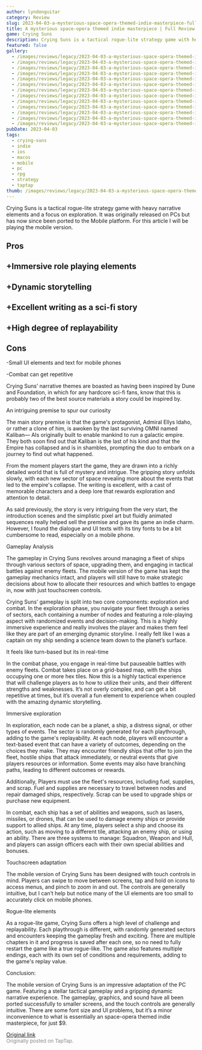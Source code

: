```yaml
---
author: lyndonguitar
category: Review
slug: 2023-04-03-a-mysterious-space-opera-themed-indie-masterpiece-full-review-crying-suns
title: A mysterious space-opera themed indie masterpiece | Full Review - Crying Suns
game: Crying Suns
description: Crying Suns is a tactical rogue-lite strategy game with heavy narrative elements and a focus on exploration. It was originally released on PCs but has now since been ported to the Mobile platform. For this article I will be playing the mobile version.
featured: false
gallery:
  - /images/reviews/legacy/2023-04-03-a-mysterious-space-opera-themed-indie-masterpiece--full-review---crying-suns-0.avif
  - /images/reviews/legacy/2023-04-03-a-mysterious-space-opera-themed-indie-masterpiece--full-review---crying-suns-1.avif
  - /images/reviews/legacy/2023-04-03-a-mysterious-space-opera-themed-indie-masterpiece--full-review---crying-suns-2.avif
  - /images/reviews/legacy/2023-04-03-a-mysterious-space-opera-themed-indie-masterpiece--full-review---crying-suns-3.avif
  - /images/reviews/legacy/2023-04-03-a-mysterious-space-opera-themed-indie-masterpiece--full-review---crying-suns-4.avif
  - /images/reviews/legacy/2023-04-03-a-mysterious-space-opera-themed-indie-masterpiece--full-review---crying-suns-5.avif
  - /images/reviews/legacy/2023-04-03-a-mysterious-space-opera-themed-indie-masterpiece--full-review---crying-suns-6.avif
  - /images/reviews/legacy/2023-04-03-a-mysterious-space-opera-themed-indie-masterpiece--full-review---crying-suns-7.avif
  - /images/reviews/legacy/2023-04-03-a-mysterious-space-opera-themed-indie-masterpiece--full-review---crying-suns-8.avif
  - /images/reviews/legacy/2023-04-03-a-mysterious-space-opera-themed-indie-masterpiece--full-review---crying-suns-9.avif
  - /images/reviews/legacy/2023-04-03-a-mysterious-space-opera-themed-indie-masterpiece--full-review---crying-suns-10.avif
  - /images/reviews/legacy/2023-04-03-a-mysterious-space-opera-themed-indie-masterpiece--full-review---crying-suns-11.avif
  - /images/reviews/legacy/2023-04-03-a-mysterious-space-opera-themed-indie-masterpiece--full-review---crying-suns-12.avif
pubDate: 2023-04-03
tags:
  - crying-suns
  - indie
  - ios
  - macos
  - mobile
  - pc
  - rpg
  - strategy
  - taptap
thumb: /images/reviews/legacy/2023-04-03-a-mysterious-space-opera-themed-indie-masterpiece--full-review---crying-suns-0.avif
---
```


Crying Suns is a tactical rogue-lite strategy game with heavy narrative elements and a focus on exploration. It was originally released on PCs but has now since been ported to the Mobile platform. For this article I will be playing the mobile version.




## Pros



## +Immersive role playing elements


## +Dynamic storytelling


## +Excellent writing as a sci-fi story


## +High degree of replayability




## Cons


-Small UI elements and text for mobile phones

-Combat can get repetitive

Crying Suns’ narrative themes are boasted as having been inspired by Dune and Foundation, in which for any hardcore sci-fi fans, know that this is probably two of the best source materials a story could be inspired by.

An intriguing premise to spur our curiosity

The main story premise is that the game's protagonist, Admiral Ellys Idaho, or rather a clone of him, is awoken by the last surviving OMNI named Kaliban— AIs originally built to enable mankind to run a galactic empire. They both soon find out that Kaliban is the last of his kind and that the Empire has collapsed and is in shambles, prompting the duo to embark on a journey to find out what happened.

From the moment players start the game, they are drawn into a richly detailed world that is full of mystery and intrigue. The gripping story unfolds slowly, with each new sector of space revealing more about the events that led to the empire's collapse. The writing is excellent, with a cast of memorable characters and a deep lore that rewards exploration and attention to detail.

As said previously, the story is very intriguing from the very start, the introduction scenes and the simplistic pixel art but fluidly animated sequences really helped sell the premise and gave its game an indie charm. However, I found the dialogue and UI texts with its tiny fonts to be a bit cumbersome to read, especially on a mobile phone.

Gameplay Analysis

The gameplay in Crying Suns revolves around managing a fleet of ships through various sectors of space, upgrading them, and engaging in tactical battles against enemy fleets. The mobile version of the game has kept the gameplay mechanics intact, and players will still have to make strategic decisions about how to allocate their resources and which battles to engage in, now with just touchscreen controls.

Crying Suns’ gameplay is split into two core components: exploration and combat. In the exploration phase, you navigate your fleet through a series of sectors, each containing a number of nodes and featuring a role-playing aspect with randomized events and decision-making. This is a highly immersive experience and really involves the player and makes them feel like they are part of an emerging dynamic storyline.  I really felt like I was a captain on my ship sending a science team down to the planet’s surface.

It feels like turn-based but its in real-time

In the combat phase, you engage in real-time but pauseable battles with enemy fleets. Combat takes place on a grid-based map, with the ships occupying one or more hex tiles. Now this is a highly tactical experience that will challenge players as to how to utilize their units, and their different strengths and weaknesses. It’s not overly complex, and can get a bit repetitive at times, but it’s overall a fun element to experience when coupled with the amazing dynamic storytelling.

Immersive exploration

In exploration, each node can be a planet, a ship, a distress signal, or other types of events. The sector is randomly generated for each playthrough, adding to the game's replayability. At each node, players will encounter a text-based event that can have a variety of outcomes, depending on the choices they make. They may encounter friendly ships that offer to join the fleet, hostile ships that attack immediately, or neutral events that give players resources or information. Some events may also have branching paths, leading to different outcomes or rewards.

Additionally, Players must use the fleet's resources, including fuel, supplies, and scrap. Fuel and supplies are necessary to travel between nodes and repair damaged ships, respectively. Scrap can be used to upgrade ships or purchase new equipment.

In combat, each ship has a set of abilities and weapons, such as lasers, missiles, or drones, that can be used to damage enemy ships or provide support to allied ships. At any time, players select a ship and choose its action, such as moving to a different tile, attacking an enemy ship, or using an ability. There are three systems to manage: Squadron, Weapon and Hull, and players can assign officers each with their own special abilities and bonuses.

Touchscreen adaptation

The mobile version of Crying Suns has been designed with touch controls in mind. Players can swipe to move between screens, tap and hold on icons to access menus, and pinch to zoom in and out. The controls are generally intuitive, but I can’t help but notice many of the UI elements are too small to accurately click on mobile phones.

Rogue-lite elements

As a rogue-lite game, Crying Suns offers a high level of challenge and replayability. Each playthrough is different, with randomly generated sectors and encounters keeping the gameplay fresh and exciting. There are multiple chapters in it and progress is saved after each one, so no need to fully restart the game like a true rogue-like. The game also features multiple endings, each with its own set of conditions and requirements, adding to the game's replay value.

Conclusion:

The mobile version of Crying Suns is an impressive adaptation of the PC game. Featuring a stellar tactical gameplay and a gripping dynamic narrative experience. The gameplay, graphics, and sound have all been ported successfully to smaller screens, and the touch controls are generally intuitive. There are some font size and UI problems, but it’s a minor inconvenience to what is essentially an space-opera themed indie masterpiece, for just $9.

[Original link](https://www.taptap.io/post/4987241)<br><span style="font-size: 0.95em; color: #888;">Originally posted on TapTap.</span>